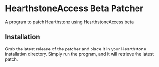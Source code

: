 # HearthstoneAccess Beta Patcher
A program to patch Hearthstone using HearthstoneAccess beta

## Installation
Grab the latest release of the patcher and place it in your Hearthstone installation directory. Simply run the program, and it will retrieve the latest patch.

